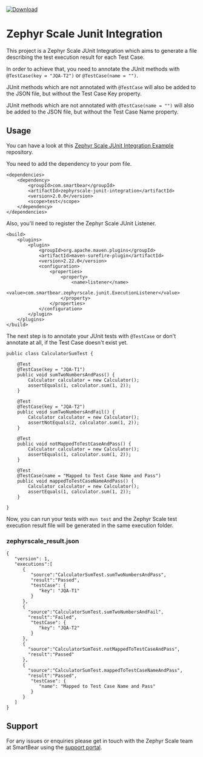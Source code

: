 [ ![Download](https://api.bintray.com/packages/avst/TM4J/tm4j-junit-integration/images/download.svg) ](https://bintray.com/avst/TM4J/tm4j-junit-integration/_latestVersion)

# Zephyr Scale Junit Integration

This project is a Zephyr Scale JUnit Integration which aims to generate a file describing the test execution result for each Test Case.

In order to achieve that, you need to annotate the JUnit methods with `@TestCase(key = "JQA-T2")` or `@TestCase(name = "")`.

JUnit methods which are not annotated with `@TestCase` will also be added to the JSON file, but without the Test Case Key property.

JUnit methods which are not annotated with `@TestCase(name = "")` will also be added to the JSON file, but without the Test Case Name property.

## Usage

You can have a look at this [Zephyr Scale JUnit Integration Example](https://bitbucket.org/smartbeartm4j/tm4j-junit-integration-example) repository.

You need to add the dependency to your pom file.

```
<dependencies>
    <dependency>
        <groupId>com.smartbear</groupId>
        <artifactId>zephyrscale-junit-integration</artifactId>
        <version>2.0.0</version>
        <scope>test</scope>
    </dependency>
</dependencies>
```

Also, you'll need to register the Zephyr Scale JUnit Listener.

```
<build>
    <plugins>
        <plugin>
            <groupId>org.apache.maven.plugins</groupId>
            <artifactId>maven-surefire-plugin</artifactId>
            <version>2.22.0</version>
            <configuration>
                <properties>
                    <property>
                        <name>listener</name>
                        <value>com.smartbear.zephyrscale.junit.ExecutionListener</value>
                    </property>
                </properties>
            </configuration>
        </plugin>
    </plugins>
</build>
```

The next step is to annotate your JUnit tests with `@TestCase` or don't annotate at all, if the Test Case doesn't exist yet.

```
public class CalculatorSumTest {

    @Test
    @TestCase(key = "JQA-T1")
    public void sumTwoNumbersAndPass() {
        Calculator calculator = new Calculator();
        assertEquals(1, calculator.sum(1, 2));
    }

    @Test
    @TestCase(key = "JQA-T2")
    public void sumTwoNumbersAndFail() {
        Calculator calculator = new Calculator();
        assertNotEquals(2, calculator.sum(1, 2));
    }

    @Test
    public void notMappedToTestCaseAndPass() {
        Calculator calculator = new Calculator();
        assertEquals(1, calculator.sum(1, 2));
    }

    @Test
    @TestCase(name = "Mapped to Test Case Name and Pass")
    public void mappedToTestCaseNameAndPass() {
        Calculator calculator = new Calculator();
        assertEquals(1, calculator.sum(1, 2));
    }

}

```

Now, you can run your tests with `mvn test` and the Zephyr Scale test execution result file will be generated in the same execution folder.

### zephyrscale_result.json

```
{
   "version": 1,
   "executions":[
      {
         "source":"CalculatorSumTest.sumTwoNumbersAndPass",
         "result":"Passed",
         "testCase": {
            "key": "JQA-T1"
         }
      },
      {
        "source":"CalculatorSumTest.sumTwoNumbersAndFail",
        "result":"Failed",
         "testCase": {
            "key": "JQA-T2"
         }
      },
      {
        "source":"CalculatorSumTest.notMappedToTestCaseAndPass",
        "result":"Passed"
      },
      {
        "source":"CalculatorSumTest.mappedToTestCaseNameAndPass",
        "result":"Passed",
         "testCase": {
            "name": "Mapped to Test Case Name and Pass"
         }
      }
   ]
}
```

## Support

For any issues or enquiries please get in touch with the Zephyr Scale team at SmartBear using the [support portal](https://support.smartbear.com/zephyr-scale/).

